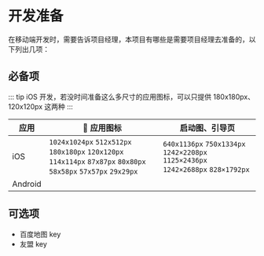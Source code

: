 # 开发准备

在移动端开发时，需要告诉项目经理，本项目有哪些是需要项目经理去准备的，以下列出几项：

## 必备项

::: tip
iOS 开发，若没时间准备这么多尺寸的应用图标，可以只提供 180x180px、120x120px 这两种
:::

| 应用    |  应用图标                                                                                                       | 启动图、引导页                                                                   |
| ------- | --------------------------------------------------------------------------------------------------------------- | -------------------------------------------------------------------------------- |
| iOS     | `1024x1024px` `512x512px` `180x180px` `120x120px` `114x114px` `87x87px` `80x80px` `58x58px` `57x57px` `29x29px` | `640x1136px` `750x1334px` `1242×2208px` `1125×2436px` `1242×2688px` `828×1792px` |
| Android |                                                                                                                 |                                                                                  |

## 可选项

- 百度地图 key
- 友盟 key
